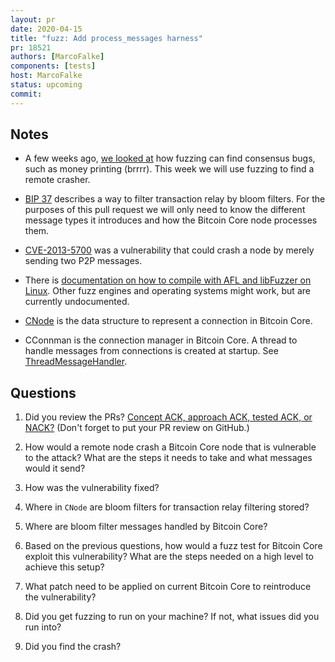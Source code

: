 ```yaml
---
layout: pr
date: 2020-04-15
title: "fuzz: Add process_messages harness"
pr: 18521
authors: [MarcoFalke]
components: [tests]
host: MarcoFalke
status: upcoming
commit:
---
```


## Notes

- A few weeks ago, [we looked at](/17860.html) how fuzzing can find consensus bugs, such as money printing (brrrr). This
  week we will use fuzzing to find a remote crasher.

- [BIP 37](https://github.com/bitcoin/bips/blob/master/bip-0037.mediawiki) describes a way to filter transaction relay
  by bloom filters. For the purposes of this pull request we will only need to know the different message types it
  introduces and how the Bitcoin Core node processes them.

- [CVE-2013-5700](https://en.bitcoin.it/wiki/Common_Vulnerabilities_and_Exposures#CVE-2013-5700) was a vulnerability
  that could crash a node by merely sending two P2P messages.

- There is [documentation on how to compile with AFL and libFuzzer on
  Linux](https://github.com/bitcoin/bitcoin/blob/master/doc/fuzzing.md). Other fuzz engines and operating systems might
  work, but are currently undocumented.

- [CNode](https://doxygen.bitcoincore.org/class_c_node.html) is the data structure to represent a connection in Bitcoin
  Core.

- CConnman is the connection manager in Bitcoin Core. A thread to handle messages from connections is created at
  startup. See
  [ThreadMessageHandler](https://doxygen.bitcoincore.org/class_c_connman.html#aacdbb7148575a31bb33bc345e2bf22a9).

## Questions

1. Did you review the PRs? [Concept ACK, approach ACK, tested ACK, or
   NACK?](https://github.com/bitcoin/bitcoin/blob/master/CONTRIBUTING.md#peer-review)
   (Don't forget to put your PR review on GitHub.)

2. How would a remote node crash a Bitcoin Core node that is vulnerable to the attack? What are the steps it needs to
   take and what messages would it send?

3. How was the vulnerability fixed?

4. Where in `CNode` are bloom filters for transaction relay filtering stored?

5. Where are bloom filter messages handled by Bitcoin Core?

6. Based on the previous questions, how would a fuzz test for Bitcoin Core exploit this vulnerability? What are the
   steps needed on a high level to achieve this setup?

7. What patch need to be applied on current Bitcoin Core to reintroduce the vulnerability?

8. Did you get fuzzing to run on your machine? If not, what issues did you run into?

9. Did you find the crash?

<!-- TODO: uncomment and add meeting log
## Meeting Log

{% irc %}
{% endirc %}
--->

